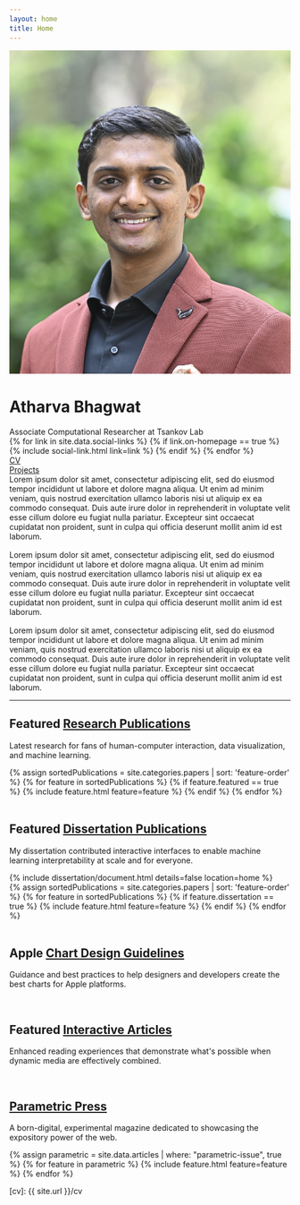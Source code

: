 ```yaml
---
layout: home
title: Home
---
```


<div id="intro-wrapper" class="l-text">
 <div id="intro-title-wrapper">
  <div id="intro-image-wrapper">
   <img id="intro-image" src="/images/portrait.jpg"></div>
  <div id="intro-title-text-wrapper">
   <h1 id="intro-title">Atharva Bhagwat</h1>
   <div id="intro-subtitle">Associate Computational Researcher at Tsankov Lab</div>
   <div id="intro-title-socials">
    {% for link in site.data.social-links %}
     {% if link.on-homepage == true %}
      {% include social-link.html link=link %}
     {% endif %}
    {% endfor %}
   </div>
  </div>
 </div>
 <!-- <hr class="l-middle home-hr"> -->
 <div id="everything-else" class="l-middle">
  <a href="{{ site.url }}/cv"><div><i class="fa fa-portrait icon icon-right-space"></i>CV</div></a>
  <a href="{{ site.url }}/projects"><div><i class="fa fa-shapes icon icon-right-space"></i>Projects</div></a>
  <!-- <a href="{{ site.url }}/everything-else"><div><i class="fa fa-list-ul icon icon-right-space"></i>Everything Else</div></a> -->
 </div>
 <div>
Lorem ipsum dolor sit amet, consectetur adipiscing elit, sed do eiusmod tempor incididunt ut labore et dolore magna aliqua. Ut enim ad minim veniam, quis nostrud exercitation ullamco laboris nisi ut aliquip ex ea commodo consequat. Duis aute irure dolor in reprehenderit in voluptate velit esse cillum dolore eu fugiat nulla pariatur. Excepteur sint occaecat cupidatat non proident, sunt in culpa qui officia deserunt mollit anim id est laborum.
 </div>
 <div style="height: 1rem"></div>
 <div>
Lorem ipsum dolor sit amet, consectetur adipiscing elit, sed do eiusmod tempor incididunt ut labore et dolore magna aliqua. Ut enim ad minim veniam, quis nostrud exercitation ullamco laboris nisi ut aliquip ex ea commodo consequat. Duis aute irure dolor in reprehenderit in voluptate velit esse cillum dolore eu fugiat nulla pariatur. Excepteur sint occaecat cupidatat non proident, sunt in culpa qui officia deserunt mollit anim id est laborum.
 </div>
 <div style="height: 1rem"></div>
 <div>
 Lorem ipsum dolor sit amet, consectetur adipiscing elit, sed do eiusmod tempor incididunt ut labore et dolore magna aliqua. Ut enim ad minim veniam, quis nostrud exercitation ullamco laboris nisi ut aliquip ex ea commodo consequat. Duis aute irure dolor in reprehenderit in voluptate velit esse cillum dolore eu fugiat nulla pariatur. Excepteur sint occaecat cupidatat non proident, sunt in culpa qui officia deserunt mollit anim id est laborum.
 </div>
</div>

<hr class="l-middle home-hr">

<h2 class="feature-title">Featured <a href="/cv/#publications">Research Publications</a></h2>

<p class="feature-text">
 Latest research for fans of human-computer interaction, data visualization, and machine learning.
</p>

<div class="cover-wrapper cover-wrapper-3-col l-page">
 {% assign sortedPublications = site.categories.papers | sort: 'feature-order' %}
 {% for feature in sortedPublications %}
  {% if feature.featured == true %}
   {% include feature.html feature=feature %}
  {% endif %}
 {% endfor %}
</div>

<br>
<h2 class="feature-title">Featured <a href="/dissertation">Dissertation Publications</a></h2>

<p class="feature-text">
 My dissertation contributed interactive interfaces to enable machine learning interpretability at scale and for everyone.
</p>

<div class="cover-wrapper cover-wrapper-1-col l-text">
 {% include dissertation/document.html details=false location=home %}
</div>

<div class="cover-wrapper cover-wrapper-3-col l-page">
 {% assign sortedPublications = site.categories.papers | sort: 'feature-order' %}
 {% for feature in sortedPublications %}
  {% if feature.dissertation == true %}
   {% include feature.html feature=feature %}
  {% endif %}
 {% endfor %}
</div>

<br>
<h2 class="feature-title">Apple <a href="https://developer.apple.com/design/human-interface-guidelines/">Chart Design Guidelines</a></h2>

<p class="feature-text">
 Guidance and best practices to help designers and developers create the best charts for Apple platforms.
</p>

<!-- <div class="cover-wrapper cover-wrapper-2-col l-middle">
 {% for feature in site.data.designs %}
  {% if feature.featured == true %}
   {% include feature.html feature=feature %}
  {% endif %}
 {% endfor %}
</div> -->

<br>
<h2 class="feature-title">Featured <a href="/cv/#interactive-articles">Interactive Articles</a></h2>

<p class="feature-text">
 Enhanced reading experiences that demonstrate what's possible when dynamic media are effectively combined.

</p>

<!-- <div class="cover-wrapper cover-wrapper-3-col l-page">
 {% assign sortedArticles = site.data.articles | where: "featured", true %}
 {% assign ia = site.categories.papers | where:"permalink", "papers/interactive-articles" %}

 {% assign feature = sortedArticles[1] %}
 {% include feature.html feature=feature %}

 {% assign feature = sortedArticles[0] %}
 {% include feature.html feature=feature %}

 {% assign feature = ia[0] %}
 {% include feature.html feature=feature %}
</div> -->

<br>
<h2 class="feature-title"><a href="https://parametric.press/about">Parametric Press</a></h2>

<p class="feature-text">
 A born-digital, experimental magazine dedicated to showcasing the expository power of the web.
</p>

<div class="cover-wrapper cover-wrapper-2-col l-middle">
 {% assign parametric = site.data.articles | where: "parametric-issue", true %}
 {% for feature in parametric %}
  {% include feature.html feature=feature %}
 {% endfor %}
</div>

[cv]: {{ site.url }}/cv
